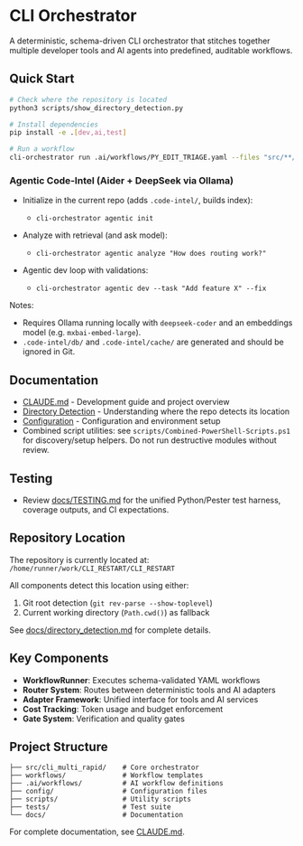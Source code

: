 # CLI Orchestrator

A deterministic, schema-driven CLI orchestrator that stitches together multiple developer tools and AI agents into predefined, auditable workflows.

## Quick Start

```bash
# Check where the repository is located
python3 scripts/show_directory_detection.py

# Install dependencies
pip install -e .[dev,ai,test]

# Run a workflow
cli-orchestrator run .ai/workflows/PY_EDIT_TRIAGE.yaml --files "src/**/*.py"
```

### Agentic Code-Intel (Aider + DeepSeek via Ollama)

- Initialize in the current repo (adds `.code-intel/`, builds index):
  - `cli-orchestrator agentic init`

- Analyze with retrieval (and ask model):
  - `cli-orchestrator agentic analyze "How does routing work?"`

- Agentic dev loop with validations:
  - `cli-orchestrator agentic dev --task "Add feature X" --fix`

Notes:
- Requires Ollama running locally with `deepseek-coder` and an embeddings model (e.g. `mxbai-embed-large`).
- `.code-intel/db/` and `.code-intel/cache/` are generated and should be ignored in Git.

## Documentation

- [CLAUDE.md](CLAUDE.md) - Development guide and project overview
- [Directory Detection](docs/directory_detection.md) - Understanding where the repo detects its location
- [Configuration](docs/configuration.md) - Configuration and environment setup
- Combined script utilities: see `scripts/Combined-PowerShell-Scripts.ps1` for discovery/setup helpers. Do not run destructive modules without review.

## Testing

- Review [docs/TESTING.md](docs/TESTING.md) for the unified Python/Pester test harness, coverage outputs, and CI expectations.

## Repository Location

The repository is currently located at: `/home/runner/work/CLI_RESTART/CLI_RESTART`

All components detect this location using either:
1. Git root detection (`git rev-parse --show-toplevel`)
2. Current working directory (`Path.cwd()`) as fallback

See [docs/directory_detection.md](docs/directory_detection.md) for complete details.

## Key Components

- **WorkflowRunner**: Executes schema-validated YAML workflows
- **Router System**: Routes between deterministic tools and AI adapters
- **Adapter Framework**: Unified interface for tools and AI services
- **Cost Tracking**: Token usage and budget enforcement
- **Gate System**: Verification and quality gates

## Project Structure

```
├── src/cli_multi_rapid/    # Core orchestrator
├── workflows/              # Workflow templates
├── .ai/workflows/          # AI workflow definitions
├── config/                 # Configuration files
├── scripts/                # Utility scripts
├── tests/                  # Test suite
└── docs/                   # Documentation
```

For complete documentation, see [CLAUDE.md](CLAUDE.md).
